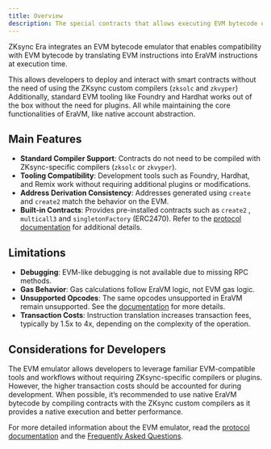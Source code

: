 ```yaml
---
title: Overview
description: The special contracts that allows executing EVM bytecode on EraVM
---
```

ZKsync Era integrates an EVM bytecode emulator that enables compatibility with EVM bytecode by translating EVM instructions into EraVM
instructions at execution time.

This allows developers to deploy and interact with smart contracts without the need of using the ZKsync custom compilers
(`zksolc` and `zkvyper`) Additionally, standard EVM tooling like Foundry and Hardhat works out of the box without the need for plugins.
All while maintaining the core functionalities of EraVM, like native account abstraction.

## Main Features

- **Standard Compiler Support**: Contracts do not need to be compiled with ZKsync-specific compilers (`zksolc` or `zkvyper`).
- **Tooling Compatibility**: Development tools such as Foundry, Hardhat, and Remix work without requiring additional plugins or modifications.
- **Address Derivation Consistency**: Addresses generated using `create` and `create2` match the behavior on the EVM.
- **Built-in Contracts**: Provides pre-installed contracts such as `create2` , `multicall3`  and
  `singletonFactory` (ERC2470). Refer to the [protocol documentation](../../../zksync-protocol/contracts/evm-emulator/pre-deployed-contracts) for
  additional details.

## Limitations

- **Debugging**: EVM-like debugging is not available due to missing RPC methods.
- **Gas Behavior**: Gas calculations follow EraVM logic, not EVM gas logic.
- **Unsupported Opcodes**: The same opcodes unsupported in EraVM remain unsupported. See the
  [documentation](../../../zksync-protocol/contracts/evm-emulator/differences-evm) for more details.
- **Transaction Costs**: Instruction translation increases transaction fees, typically by 1.5x to 4x, depending on the complexity of the operation.

## Considerations for Developers

The EVM emulator allows developers to leverage familiar EVM-compatible tools and workflows without requiring ZKsync-specific compilers or plugins.
However, the higher transaction costs should be accounted for during development. When possible, it’s recommended to use native EraVM bytecode by
compiling contracts with the ZKsync custom compilers as it provides a native execution and better performance.

For more detailed information about the EVM emulator, read the [protocol documentation](../../../zksync-protocol/contracts/evm-emulator/index) and
the [Frequently Asked Questions](../../../zksync-protocol/contracts/evm-emulator/faq).
